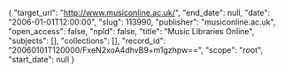 {
  "target_url": "http://www.musiconline.ac.uk/", 
  "end_date": null, 
  "date": "2006-01-01T12:00:00", 
  "slug": 113990, 
  "publisher": "musiconline.ac.uk", 
  "open_access": false, 
  "npld": false, 
  "title": "Music Libraries Online", 
  "subjects": [], 
  "collections": [], 
  "record_id": "20060101T120000/FxeN2xoA4dhvB9+m1gzhpw==", 
  "scope": "root", 
  "start_date": null
}


